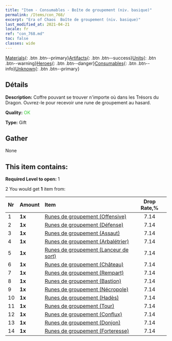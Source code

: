```yaml
---
title: "Item - Consumables - Boîte de groupement (niv. basique)"
permalink: /Items/con_768/
excerpt: "Era of Chaos  Boîte de groupement (niv. basique)"
last_modified_at: 2021-04-21
locale: fr
ref: "con_768.md"
toc: false
classes: wide
---
```

 [Materials](/fr/Items/){: .btn .btn--primary}[Artifacts](/fr/Items/Artifacts/){: .btn .btn--success}[Units](/fr/Items/Units/){: .btn .btn--warning}[Heroes](/fr/Items/Heroes/){: .btn .btn--danger}[Consumables](/fr/Items/Consumables/){: .btn .btn--info}[Unknown](/fr/Items/Unknown/){: .btn .btn--primary}

## Détails
 **Description:** Coffre pouvant se trouver n'importe où dans les Trésors du Dragon. Ouvrez-le pour recevoir une rune de groupement au hasard.

 **Quality:** <span style="color: #32CD32">OK</span>

 **Type:** Gift

## Gather

  None

## This item contains:

 **Required Level to open:** 1

 2 You would get **1** item  from:

  | Nr | Amount |     Item    | Drop Rate,% |
  |:---|:-------|:------------|:---------:|
  | 1 |  **1x** | [Runes de groupement (Offensive)](/fr/Items/con_734/) | 7.14 | 
  | 2 |  **1x** | [Runes de groupement (Défense)](/fr/Items/con_739/) | 7.14 | 
  | 3 |  **1x** | [Runes de groupement (Assaut)](/fr/Items/con_741/) | 7.14 | 
  | 4 |  **1x** | [Runes de groupement (Arbalétrier)](/fr/Items/con_742/) | 7.14 | 
  | 5 |  **1x** | [Runes de groupement (Lanceur de sort)](/fr/Items/con_746/) | 7.14 | 
  | 6 |  **1x** | [Runes de groupement (Château)](/fr/Items/con_752/) | 7.14 | 
  | 7 |  **1x** | [Runes de groupement (Rempart)](/fr/Items/con_753/) | 7.14 | 
  | 8 |  **1x** | [Runes de groupement (Bastion)](/fr/Items/con_754/) | 7.14 | 
  | 9 |  **1x** | [Runes de groupement (Nécropole)](/fr/Items/con_755/) | 7.14 | 
  | 10 |  **1x** | [Runes de groupement (Hadès)](/fr/Items/con_777/) | 7.14 | 
  | 11 |  **1x** | [Runes de groupement (Tour)](/fr/Items/con_785/) | 7.14 | 
  | 12 |  **1x** | [Runes de groupement (Conflux)](/fr/Items/con_791/) | 7.14 | 
  | 13 |  **1x** | [Runes de groupement (Donjon)](/fr/Items/con_792/) | 7.14 | 
  | 14 |  **1x** | [Runes de groupement (Forteresse)](/fr/Items/con_818/) | 7.14 | 
